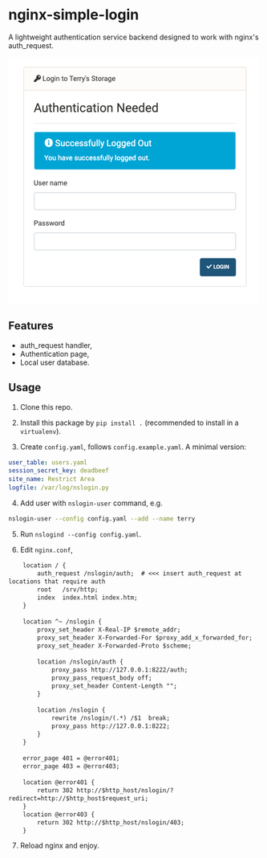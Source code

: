 # nginx-simple-login

A lightweight authentication service backend designed to work
with nginx's auth_request.

![Screenshot](screenshots/login.jpg)

## Features

- auth_request handler,
- Authentication page,
- Local user database.


## Usage

1. Clone this repo.

2. Install this package by `pip install .` (recommended to
 install in a `virtualenv`).
 
3. Create `config.yaml`, follows `config.example.yaml`. A minimal version:
```yaml
user_table: users.yaml
session_secret_key: deadbeef
site_name: Restrict Area
logfile: /var/log/nslogin.py
```

4. Add user with `nslogin-user` command, e.g.
```bash
nslogin-user --config config.yaml --add --name terry
```

5. Run `nslogind --config config.yaml`.

6. Edit `nginx.conf`, 
```
    location / {
        auth_request /nslogin/auth;  # <<< insert auth_request at locations that require auth
        root   /srv/http;
        index  index.html index.htm;
    }

    location ^~ /nslogin {
        proxy_set_header X-Real-IP $remote_addr;
        proxy_set_header X-Forwarded-For $proxy_add_x_forwarded_for;
        proxy_set_header X-Forwarded-Proto $scheme;

        location /nslogin/auth {
            proxy_pass http://127.0.0.1:8222/auth;
            proxy_pass_request_body off;
            proxy_set_header Content-Length "";
        }

        location /nslogin {
            rewrite /nslogin/(.*) /$1  break;
            proxy_pass http://127.0.0.1:8222;
        }
    }

    error_page 401 = @error401;
    error_page 403 = @error403;

    location @error401 {
        return 302 http://$http_host/nslogin/?redirect=http://$http_host$request_uri;
    }
    location @error403 {
        return 302 http://$http_host/nslogin/403;
    }
```

7. Reload nginx and enjoy.
